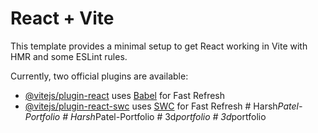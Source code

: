 # React + Vite

This template provides a minimal setup to get React working in Vite with HMR and some ESLint rules.

Currently, two official plugins are available:

- [@vitejs/plugin-react](https://github.com/vitejs/vite-plugin-react/blob/main/packages/plugin-react/README.md) uses [Babel](https://babeljs.io/) for Fast Refresh
- [@vitejs/plugin-react-swc](https://github.com/vitejs/vite-plugin-react-swc) uses [SWC](https://swc.rs/) for Fast Refresh
#   H a r s h _ P a t e l - P o r t f o l i o  
 #   H a r s h _ P a t e l - P o r t f o l i o  
 #   3 d _ p o r t f o l i o  
 #   3 d _ p o r t f o l i o  
 